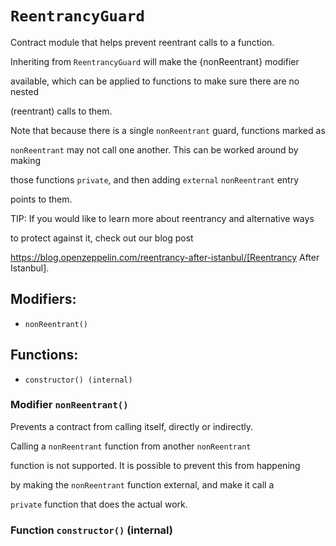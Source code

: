 # `ReentrancyGuard`

Contract module that helps prevent reentrant calls to a function.

Inheriting from `ReentrancyGuard` will make the {nonReentrant} modifier

available, which can be applied to functions to make sure there are no nested

(reentrant) calls to them.

Note that because there is a single `nonReentrant` guard, functions marked as

`nonReentrant` may not call one another. This can be worked around by making

those functions `private`, and then adding `external` `nonReentrant` entry

points to them.

TIP: If you would like to learn more about reentrancy and alternative ways

to protect against it, check out our blog post

https://blog.openzeppelin.com/reentrancy-after-istanbul/[Reentrancy After Istanbul].

## Modifiers:

- `nonReentrant()`

## Functions:

- `constructor() (internal)`

### Modifier `nonReentrant()`

Prevents a contract from calling itself, directly or indirectly.

Calling a `nonReentrant` function from another `nonReentrant`

function is not supported. It is possible to prevent this from happening

by making the `nonReentrant` function external, and make it call a

`private` function that does the actual work.

### Function `constructor()` (internal)
